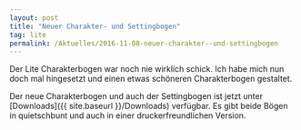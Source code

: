 ```yaml
---
layout: post
title: "Neuer Charakter- und Settingbogen"
tag: lite
permalink: /Aktuelles/2016-11-08-neuer-charakter--und-settingbogen
---
```


Der Lite Charakterbogen war noch nie wirklich schick. Ich habe mich nun doch mal hingesetzt und einen etwas schöneren Charakterbogen gestaltet.

Der neue Charakterbogen und auch der Settingbogen ist jetzt unter [Downloads]({{ site.baseurl }}/Downloads) verfügbar. Es gibt beide Bögen in quietschbunt und auch in einer druckerfreundlichen Version.



